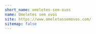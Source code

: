 ```yaml
---
short_name: omeletes-sem-ovos
name: Omeletes sem ovos
site: https://www.omeletassemovos.com/
sitemap: false
---
```

